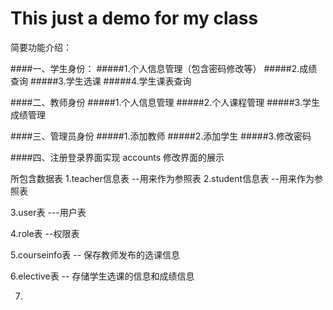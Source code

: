 # This just a demo for my class

简要功能介绍：

####一、学生身份：
#####1.个人信息管理（包含密码修改等）
#####2.成绩查询
#####3.学生选课
#####4.学生课表查询

####二、教师身份
#####1.个人信息管理
#####2.个人课程管理
#####3.学生成绩管理

####三、管理员身份
#####1.添加教师
#####2.添加学生
#####3.修改密码

####四、注册登录界面实现
accounts
修改界面的展示


所包含数据表
1.teacher信息表 --用来作为参照表
2.student信息表 --用来作为参照表

3.user表 ---用户表

4.role表 --权限表

5.courseinfo表 -- 保存教师发布的选课信息

6.elective表 -- 存储学生选课的信息和成绩信息

7.